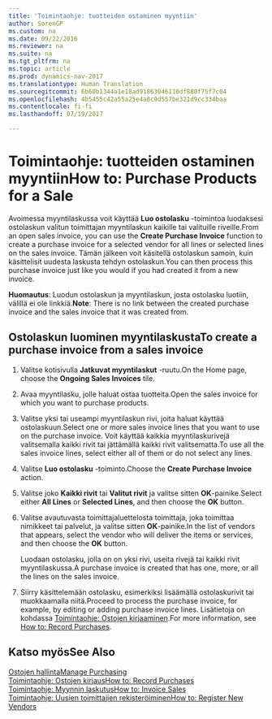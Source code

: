 ```yaml
---
title: 'Toimintaohje: tuotteiden ostaminen myyntiin'
author: SorenGP
ms.custom: na
ms.date: 09/22/2016
ms.reviewer: na
ms.suite: na
ms.tgt_pltfrm: na
ms.topic: article
ms.prod: dynamics-nav-2017
ms.translationtype: Human Translation
ms.sourcegitcommit: 6b60b1344a1e18ad91863046110df880f75f7c04
ms.openlocfilehash: 4b5455c42a55a25e4a8c9d557be321d9cc334baa
ms.contentlocale: fi-fi
ms.lasthandoff: 07/19/2017

---
```


# <a name="how-to-purchase-products-for-a-sale"></a><span data-ttu-id="04280-102">Toimintaohje: tuotteiden ostaminen myyntiin</span><span class="sxs-lookup"><span data-stu-id="04280-102">How to: Purchase Products for a Sale</span></span>
<span data-ttu-id="04280-103">Avoimessa myyntilaskussa voit käyttää **Luo ostolasku** -toimintoa luodaksesi ostolaskun valitun toimittajan myyntilaskun kaikille tai valituille riveille.</span><span class="sxs-lookup"><span data-stu-id="04280-103">From an open sales invoice, you can use the **Create Purchase Invoice** function to create a purchase invoice for a selected vendor for all lines or selected lines on the sales invoice.</span></span> <span data-ttu-id="04280-104">Tämän jälkeen voit käsitellä ostolaskun samoin, kuin käsittelisit uudesta laskusta tehdyn ostolaskun.</span><span class="sxs-lookup"><span data-stu-id="04280-104">You can then process this purchase invoice just like you would if you had created it from a new invoice.</span></span>

<span data-ttu-id="04280-105">**Huomautus**: Luodun ostolaskun ja myyntilaskun, josta ostolasku luotiin, välillä ei ole linkkiä.</span><span class="sxs-lookup"><span data-stu-id="04280-105">**Note**: There is no link between the created purchase invoice and the sales invoice that it was created from.</span></span>

## <a name="to-create-a-purchase-invoice-from-a-sales-invoice"></a><span data-ttu-id="04280-106">Ostolaskun luominen myyntilaskusta</span><span class="sxs-lookup"><span data-stu-id="04280-106">To create a purchase invoice from a sales invoice</span></span>
1. <span data-ttu-id="04280-107">Valitse kotisivulla **Jatkuvat myyntilaskut** -ruutu.</span><span class="sxs-lookup"><span data-stu-id="04280-107">On the Home page, choose the **Ongoing Sales Invoices** tile.</span></span>
2. <span data-ttu-id="04280-108">Avaa myyntilasku, jolle haluat ostaa tuotteita.</span><span class="sxs-lookup"><span data-stu-id="04280-108">Open the sales invoice for which you want to purchase products.</span></span>
3. <span data-ttu-id="04280-109">Valitse yksi tai useampi myyntilaskun rivi, joita haluat käyttää ostolaskuun.</span><span class="sxs-lookup"><span data-stu-id="04280-109">Select one or more sales invoice lines that you want to use on the purchase invoice.</span></span> <span data-ttu-id="04280-110">Voit käyttää kaikkia myyntilaskurivejä valitsemalla kaikki rivit tai jättämällä kaikki rivit valitsematta.</span><span class="sxs-lookup"><span data-stu-id="04280-110">To use all the sales invoice lines, select either all of them or do not select any lines.</span></span>
4. <span data-ttu-id="04280-111">Valitse **Luo ostolasku** -toiminto.</span><span class="sxs-lookup"><span data-stu-id="04280-111">Choose the **Create Purchase Invoice** action.</span></span>
5. <span data-ttu-id="04280-112">Valitse joko **Kaikki rivit** tai **Valitut rivit** ja valitse sitten **OK**-painike.</span><span class="sxs-lookup"><span data-stu-id="04280-112">Select either **All Lines** or **Selected Lines**, and then choose the **OK** button.</span></span>  
6. <span data-ttu-id="04280-113">Valitse avautuvasta toimittajaluettelosta toimittaja, joka toimittaa nimikkeet tai palvelut, ja valitse sitten **OK**-painike.</span><span class="sxs-lookup"><span data-stu-id="04280-113">In the list of vendors that appears, select the vendor who will deliver the items or services, and then choose the **OK** button.</span></span>

    <span data-ttu-id="04280-114">Luodaan ostolasku, jolla on on yksi rivi, useita rivejä tai kaikki rivit myyntilaskussa.</span><span class="sxs-lookup"><span data-stu-id="04280-114">A purchase invoice is created that has one, more, or all the lines on the sales invoice.</span></span>
7. <span data-ttu-id="04280-115">Siirry käsittelemään ostolasku, esimerkiksi lisäämällä ostolaskurivit tai muokkaamalla niitä.</span><span class="sxs-lookup"><span data-stu-id="04280-115">Proceed to process the purchase invoice, for example, by editing or adding purchase invoice lines.</span></span> <span data-ttu-id="04280-116">Lisätietoja on kohdassa [Toimintaohje: Ostojen kirjaaminen](purchasing-how-record-purchases.md).</span><span class="sxs-lookup"><span data-stu-id="04280-116">For more information, see [How to: Record Purchases](purchasing-how-record-purchases.md).</span></span>

## <a name="see-also"></a><span data-ttu-id="04280-117">Katso myös</span><span class="sxs-lookup"><span data-stu-id="04280-117">See Also</span></span>
[<span data-ttu-id="04280-118">Ostojen hallinta</span><span class="sxs-lookup"><span data-stu-id="04280-118">Manage Purchasing</span></span>](purchasing-manage-purchasing.md)  
[<span data-ttu-id="04280-119">Toimintaohje: Ostojen kirjaus</span><span class="sxs-lookup"><span data-stu-id="04280-119">How to: Record Purchases</span></span>](purchasing-how-record-purchases.md)  
[<span data-ttu-id="04280-120">Toimintaohje: Myynnin laskutus</span><span class="sxs-lookup"><span data-stu-id="04280-120">How to: Invoice Sales</span></span>](sales-how-invoice-sales.md)  
[<span data-ttu-id="04280-121">Toimintaohje: Uusien toimittajien rekisteröiminen</span><span class="sxs-lookup"><span data-stu-id="04280-121">How to: Register New Vendors</span></span>](purchasing-how-register-new-vendors.md)

